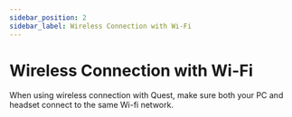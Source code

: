 ```yaml
---
sidebar_position: 2
sidebar_label: Wireless Connection with Wi-Fi
---
```


# Wireless Connection with Wi-Fi

When using wireless connection with Quest, make sure both your PC and headset connect to the same Wi-fi network.
